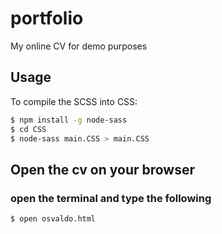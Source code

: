 # portfolio

My online CV for demo purposes

## Usage

To compile the SCSS into CSS:

``` bash
$ npm install -g node-sass
$ cd CSS
$ node-sass main.CSS > main.CSS
```

## Open the cv on your browser
### open the terminal and type the following

```
$ open osvaldo.html

```
